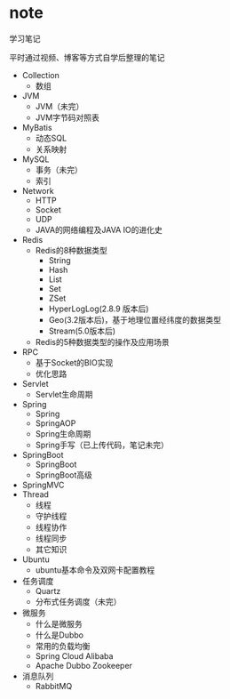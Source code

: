 # note
学习笔记

平时通过视频、博客等方式自学后整理的笔记



- Collection
  - 数组
- JVM
  - JVM（未完）
  - JVM字节码对照表
- MyBatis
  - 动态SQL
  - 关系映射
- MySQL
  - 事务（未完）
  - 索引
- Network
  - HTTP
  - Socket
  - UDP
  - JAVA的网络编程及JAVA IO的进化史
- Redis
  - Redis的8种数据类型
    - String
    - Hash
    - List
    - Set
    - ZSet
    - HyperLogLog(2.8.9 版本后)
    - Geo(3.2版本后)，基于地理位置经纬度的数据类型
    - Stream(5.0版本后)
  - Redis的5种数据类型的操作及应用场景
- RPC
  - 基于Socket的BIO实现
  - 优化思路
- Servlet
  - Servlet生命周期
- Spring
  - Spring
  - SpringAOP
  - Spring生命周期
  - Spring手写（已上传代码，笔记未完）
- SpringBoot
  - SpringBoot
  - SpringBoot高级
- SpringMVC
- Thread
  - 线程
  - 守护线程
  - 线程协作
  - 线程同步
  - 其它知识
- Ubuntu
  - ubuntu基本命令及双网卡配置教程
- 任务调度
  - Quartz
  - 分布式任务调度（未完）
- 微服务
  - 什么是微服务
  - 什么是Dubbo
  - 常用的负载均衡
  - Spring Cloud Alibaba
  - Apache Dubbo Zookeeper
- 消息队列
  - RabbitMQ